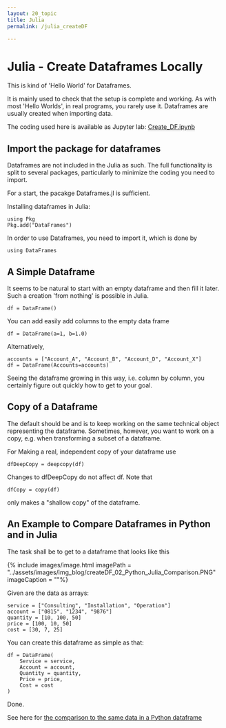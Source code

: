 ```yaml
---
layout: 20_topic
title: Julia
permalink: /julia_createDF

---
```


# Julia - Create Dataframes Locally

This is kind of 'Hello World' for Dataframes.

It is mainly used to check that the setup is complete and working.
As with most 'Hello Worlds', in real programs, you rarely use it.
Dataframes are usually created when importing data.

The coding used here is available as Jupyter lab: 
[Create_DF.ipynb](https://github.com/MaSe69/dataframes/tree/master/dfJulia)

## Import the package for dataframes

Dataframes are not included in the Julia as such.
The full functionality is split to several packages, particularly to minimize the coding you need to import.

For a start, the pacakge Dataframes.jl is sufficient.

Installing dataframes in Julia:

>
    using Pkg
    Pkg.add("DataFrames")

In order to use Dataframes, you need to import it, which is done by 

> 
    using DataFrames


## A Simple Dataframe

It seems to be natural to start with an empty dataframe and then fill it later.
Such a creation 'from nothing' is possible in Julia. 


>
    df = DataFrame()

You can add easily add columns to the empty data frame

>
    df = DataFrame(a=1, b=1.0)


Alternatively,
>
    accounts = ["Account_A", "Account_B", "Account_D", "Account_X"]
    df = DataFrame(Accounts=accounts)

Seeing the dataframe growing in this way, i.e. column by column, you certainly figure out quickly how to get to your goal.


## Copy of a Dataframe

The default should be and is to keep working on the same technical object representing the dataframe. Sometimes, however, you want to work on a copy, e.g. when transforming a subset of a dataframe.

For Making a real, independent copy of your dataframe use

>
    dfDeepCopy = deepcopy(df)

Changes to dfDeepCopy do not affect df.
Note that 
>
    dfCopy = copy(df)

only makes a "shallow copy" of the dataframe.


## An Example to Compare Dataframes in Python and in Julia

The task shall be to get to a dataframe that looks like this

{% include images/image.html imagePath = "../assets/images/img_blog/createDF_02_Python_Julia_Comparison.PNG" imageCaption =  ""%}

Given are the data as arrays:

>
    service = ["Consulting", "Installation", "Operation"]
    account = ["0815", "1234", "9876"]
    quantity = [10, 100, 50]
    price = [100, 10, 50]
    cost = [30, 7, 25]

You can create this dataframe as simple as that:

>
    df = DataFrame(
        Service = service,
        Account = account,
        Quantity = quantity,
        Price = price,
        Cost = cost
    )

Done.

See here for [the comparison to the same data in a Python dataframe](python_julia_comparison)






